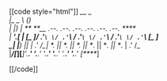 [[code style="html"]]
 ****__    _                  
|_   _ \  (_)                                                               
  | |_) | **   **__   .--.    .--.    .--.    .--.    .--.    .--.   ****   
  |  **'.[  | [_   ]/ .'`\ \/ .'`\ \/ .'`\ \/ .'`\ \/ .'`\ \/ .'`\ \[_   ]  
 _| |**) || |  .' /_| \**. || \**. || \**. || \**. || \**. || \**. | .' /_  
|****_**/[**_][****_]'.**.'  '.**.'  '.**.'  '.**.'  '.**.'  '.**.' [****_] 

[[/code]]